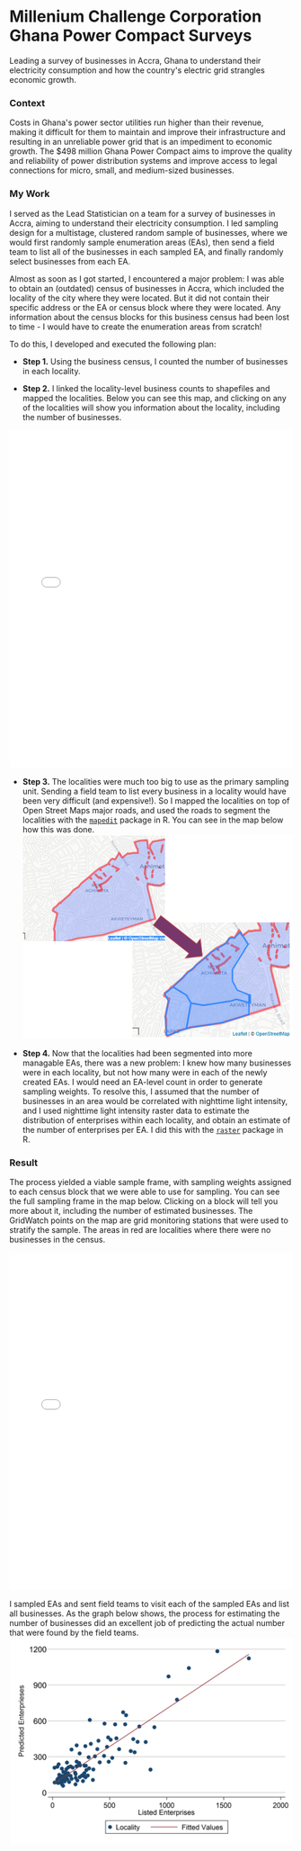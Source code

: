 # Millenium Challenge Corporation Ghana Power Compact Surveys
Leading a survey of businesses in Accra, Ghana to understand their electricity consumption and how the country's electric grid strangles economic growth.

### Context
Costs in Ghana's power sector utilities run higher than their revenue, making it difficult for them to maintain and improve their infrastructure and resulting in an unreliable power grid that is an impediment to economic growth. The $498 million Ghana Power Compact aims to improve the quality and reliability of power distribution systems and improve access to legal connections for micro, small, and medium-sized businesses.

### My Work
I served as the Lead Statistician on a team for a survey of businesses in Accra, aiming to understand their electricity consumption. I led sampling design for a multistage, clustered random sample of businesses, where we would first randomly sample enumeration areas (EAs), then send a field team to list all of the businesses in each sampled EA, and finally randomly select businesses from each EA.

Almost as soon as I got started, I encountered a major problem: I was able to obtain an (outdated) census of businesses in Accra, which included the locality of the city where they were located. But it did not contain their specific address or the EA or census block where they were located. Any information about the census blocks for this business census had been lost to time - I would have to create the enumeration areas from scratch!

To do this, I developed and executed the following plan:
- **Step 1.** Using the business census, I counted the number of businesses in each locality.

- **Step 2.** I linked the locality-level business counts to shapefiles and mapped the localities. Below you can see this map, and clicking on any of the localities will show you information about the locality, including the number of businesses.
<iframe src="/assets/img/map1_gss_data.html" height="600px" width="100%" style="border:none;"></iframe>

- **Step 3.** The localities were much too big to use as the primary sampling unit. Sending a field team to list every business in a locality would have been very difficult (and expensive!). So I mapped the localities on top of Open Street Maps major roads, and used the roads to segment the localities with the [`mapedit`](https://github.com/r-spatial/mapedit) package in R. You can see in the map below how this was done.
![sementlocalities](/assets/img/sementlocalities.png)

- **Step 4.** Now that the localities had been segmented into more managable EAs, there was a new problem: I knew how many businesses were in each locality, but not how many were in each of the newly created EAs. I would need an EA-level count in order to generate sampling weights. To resolve this, I assumed that the number of businesses in an area would be correlated with nighttime light intensity, and I used nighttime light intensity raster data to estimate the distribution of enterprises within each locality, and obtain an estimate of the number of enterprises per EA. I did this with the [`raster`](https://rspatial.org/raster/pkg/index.html) package in R.

### Result
The process yielded a viable sample frame, with sampling weights assigned to each census block that we were able to use for sampling. You can see the full sampling frame in the map below. Clicking on a block will tell you more about it, including the number of estimated businesses. The GridWatch points on the map are grid monitoring stations that were used to stratify the sample. The areas in red are localities where there were no businesses in the census.
<iframe src="/assets/img/E EA Map.html" height="600px" width="100%" style="border:none;"></iframe>

I sampled EAs and sent field teams to visit each of the sampled EAs and list all businesses. As the graph below shows, the process for estimating the number of businesses did an excellent job of predicting the actual number that were found by the field teams.
![predictedbusinesses](/assets/img/predictedbusinesses.png)
